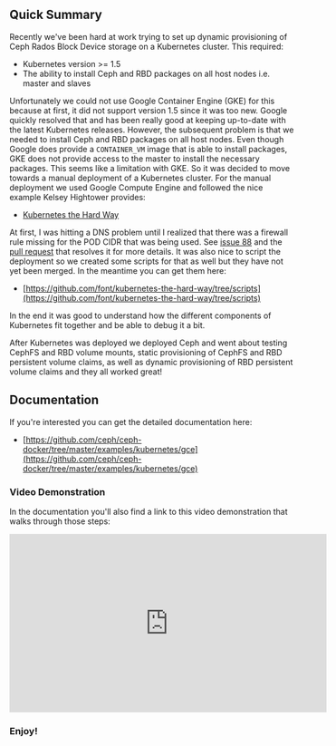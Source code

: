 <!-- 
.. title: Deploying Containerized Ceph on a Kubernetes Cluster Using Google Compute Engine
.. slug: ceph-on-gce-kubernetes-cluster
.. date: 2017-02-03 11:38:03 UTC-08:00
.. tags: ceph, storage, kubernetes, cloud, gce, google compute engine
.. category: kubernetes
.. link: 
.. description: Discussing how to deploy containerized Ceph on
                a Kubernetes cluster running on Google Compute Engine.
.. type: text
-->

## Quick Summary

Recently we've been hard at work trying to set up dynamic provisioning of Ceph Rados
Block Device storage on a Kubernetes cluster. This required:

- Kubernetes version >= 1.5
- The ability to install Ceph and RBD packages on all host nodes i.e. master and slaves

Unfortunately we could not use Google Container Engine (GKE) for this because
at first, it did not support version 1.5 since it was too new.
Google quickly resolved that and has been really
good at keeping up-to-date with the latest Kubernetes releases. However, the
subsequent problem is that we needed to install Ceph and RBD packages on all host
nodes. Even though Google does provide a `CONTAINER_VM` image that is able to
install packages, GKE does not provide access to the master to install the necessary
packages. This seems like a limitation with GKE. So it was decided to move towards
a manual deployment of a Kubernetes cluster. For the manual deployment we used
Google Compute Engine and followed the nice example Kelsey Hightower provides:

- [Kubernetes the Hard Way](https://github.com/kelseyhightower/kubernetes-the-hard-way)

At first, I was hitting a DNS problem until I realized that there was a firewall rule missing for
the POD CIDR that was being used. See [issue 88](https://github.com/kelseyhightower/kubernetes-the-hard-way/issues/88) and the [pull request](https://github.com/kelseyhightower/kubernetes-the-hard-way/pull/117) that resolves it for more details. It was also nice to script the deployment
so we created some scripts for that as well but they have not yet been merged. In the
meantime you can get them here:

- [https://github.com/font/kubernetes-the-hard-way/tree/scripts](https://github.com/font/kubernetes-the-hard-way/tree/scripts)

In the end it was good to understand how the different components of Kubernetes
fit together and be able to debug it a bit.

After Kubernetes was deployed we deployed Ceph and went about testing CephFS and RBD
volume mounts, static provisioning of CephFS and RBD persistent volume claims, as
well as dynamic provisioning of RBD persistent volume claims and they all worked great!

## Documentation

If you're interested you can get the detailed documentation here:

- [https://github.com/ceph/ceph-docker/tree/master/examples/kubernetes/gce](https://github.com/ceph/ceph-docker/tree/master/examples/kubernetes/gce)

### Video Demonstration

In the documentation you'll also find a link to this video demonstration that walks through those
steps:

<iframe width="560" height="315" src="https://www.youtube.com/embed/ic38-19wIGY" frameborder="0" allowfullscreen></iframe>

### Enjoy!
